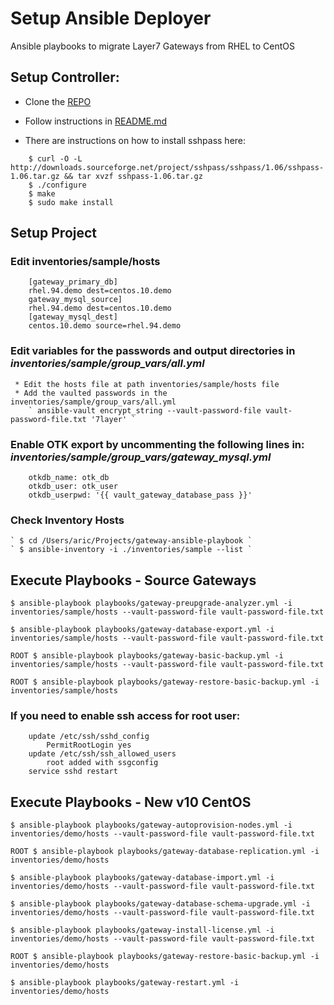 # Setup Ansible Deployer
Ansible playbooks to migrate Layer7 Gateways from RHEL to CentOS

## Setup Controller:
* Clone the [REPO](https://github.com/CAAPIM/gateway-ansible-playbook)

* Follow instructions in [README.md](https://github.com/CAAPIM/gateway-ansible-playbook/#prerequisites)

* There are instructions on how to install sshpass here:
```
	$ curl -O -L http://downloads.sourceforge.net/project/sshpass/sshpass/1.06/sshpass-1.06.tar.gz && tar xvzf sshpass-1.06.tar.gz
	$ ./configure
	$ make
	$ sudo make install
```

## Setup Project
### Edit inventories/sample/hosts
```
	[gateway_primary_db]
	rhel.94.demo dest=centos.10.demo
	gateway_mysql_source]
	rhel.94.demo dest=centos.10.demo
	[gateway_mysql_dest]
	centos.10.demo source=rhel.94.demo
```

### Edit variables for the passwords and output directories in *inventories/sample/group_vars/all.yml*

	 * Edit the hosts file at path inventories/sample/hosts file 
	 * Add the vaulted passwords in the inventories/sample/group_vars/all.yml
	 	` ansible-vault encrypt_string --vault-password-file vault-password-file.txt '7layer' `


### Enable OTK export by uncommenting the following lines in: *inventories/sample/group_vars/gateway_mysql.yml*
```
	otkdb_name: otk_db
	otkdb_user: otk_user
	otkdb_userpwd: '{{ vault_gateway_database_pass }}'
```

###  Check Inventory Hosts
	` $ cd /Users/aric/Projects/gateway-ansible-playbook `
	` $ ansible-inventory -i ./inventories/sample --list `


## Execute Playbooks - Source Gateways
```
$ ansible-playbook playbooks/gateway-preupgrade-analyzer.yml -i inventories/sample/hosts --vault-password-file vault-password-file.txt

$ ansible-playbook playbooks/gateway-database-export.yml -i inventories/sample/hosts --vault-password-file vault-password-file.txt

ROOT $ ansible-playbook playbooks/gateway-basic-backup.yml -i inventories/sample/hosts --vault-password-file vault-password-file.txt

ROOT $ ansible-playbook playbooks/gateway-restore-basic-backup.yml -i inventories/sample/hosts

```

### If you need to enable ssh access for root user:
```
	update /etc/ssh/sshd_config
		PermitRootLogin yes
	update /etc/ssh/ssh_allowed_users
		root added with ssgconfig
	service sshd restart
```

## Execute Playbooks - New v10 CentOS

```
$ ansible-playbook playbooks/gateway-autoprovision-nodes.yml -i inventories/demo/hosts --vault-password-file vault-password-file.txt

ROOT $ ansible-playbook playbooks/gateway-database-replication.yml -i inventories/demo/hosts

$ ansible-playbook playbooks/gateway-database-import.yml -i inventories/demo/hosts --vault-password-file vault-password-file.txt

$ ansible-playbook playbooks/gateway-database-schema-upgrade.yml -i inventories/demo/hosts --vault-password-file vault-password-file.txt

$ ansible-playbook playbooks/gateway-install-license.yml -i inventories/demo/hosts --vault-password-file vault-password-file.txt

ROOT $ ansible-playbook playbooks/gateway-restore-basic-backup.yml -i inventories/demo/hosts

$ ansible-playbook playbooks/gateway-restart.yml -i inventories/demo/hosts

```


